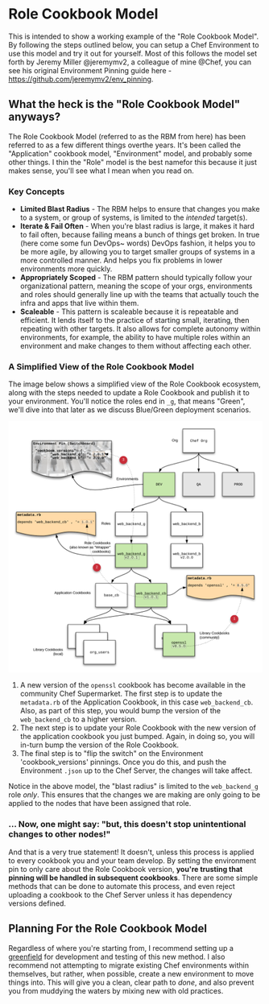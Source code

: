 # Role Cookbook Model

This is intended to show a working example of the "Role Cookbook Model". By 
following the steps outlined below, you can setup a Chef Environment to use this
model and try it out for yourself. Most of this follows the model set forth by
Jeremy Miller @jeremymv2, a colleague of mine @Chef, you can see his original 
Environment Pinning guide here - https://github.com/jeremymv2/env_pinning.

## What the heck is the "Role Cookbook Model" anyways?

The Role Cookbook Model (referred to as the RBM from here) has been referred to 
as a few different things overthe years. It's been called the "Application" 
cookbook model, "Environment" model, and probably some other things. I thin the 
"Role" model is the best namefor this because it just makes sense, you'll see what 
I mean when you read on.

### Key Concepts

* **Limited Blast Radius** - The RBM helps to ensure that changes you make to a
system, or group of systems, is limited to the _intended_ target(s). 
* **Iterate & Fail Often** - When you're blast radius is large, it makes it hard
to fail often, because failing means a bunch of things get broken. In true (here
come some fun DevOps~ words) DevOps fashion, it helps you to be more agile, by
allowing you to target smaller groups of systems in a more controlled manner.
And helps you fix problems in lower environments more quickly.
* **Appropriately Scoped** - The RBM pattern should typically follow your 
organizational pattern, meaning the scope of your orgs, environments and roles
should generally line up with the teams that actually touch the infra and apps
that live within them.
* **Scaleable** - This pattern is scaleable because it is repeatable and 
efficient. It lends itself to the practice of starting small, iterating, then
repeating with other targets. It also allows for complete autonomy within 
environments, for example, the ability to have multiple roles within an 
environment and make changes to them without affecting each other.

### A Simplified View of the Role Cookbook Model

The image below shows a simplified view of the Role Cookbook ecosystem, along
with the steps needed to update a Role Cookbook and publish it to your
environment. You'll notice the roles end in `_g`, that means "Green", we'll dive into that later as we discuss Blue/Green deployment scenarios.

![Role Cookbook Update Process](/images/role_cb_update_process_2.png)

1. A new version of the `openssl` cookbook has become available in
the community Chef Supermarket. The first step is to update the `metadata.rb` of
the Application Cookbook, in this case `web_backend_cb`. Also, as part of this 
step, you would bump the version of the `web_backend_cb` to a higher version.
2. The next step is to update your Role Cookbook with the new version of the
application cookbook you just bumped. Again, in doing so, you will in-turn bump
the version of the Role Cookbook.
3. The final step is to "flip the switch" on the Environment 'cookbook_versions'
pinnings. Once you do this, and push the Environment `.json` up to the Chef
Server, the changes will take affect.

Notice in the above model, the "blast radius" is limited to the `web_backend_g`
role _only_. This ensures that the changes we are making are only going to be
applied to the nodes that have been assigned that role.

### ... Now, one might say: "but, this doesn't stop unintentional changes to other nodes!"

And that is a very true statement! It doesn't, unless this process is applied to
every cookbook you and your team develop. By setting the environment pin to only
care about the Role Cookbook version, **you're trusting that pinning will be 
handled in subsequent cookbooks**. There are some simple methods that can be done
to automate this process, and even reject uploading a cookbook to the Chef 
Server unless it has dependency versions defined.

## Planning For the Role Cookbook Model

Regardless of where you're starting from, I recommend setting up a [greenfield](https://en.wikipedia.org/wiki/Greenfield_project)
for development and testing of this new method. I also recommend not attempting 
to migrate existing Chef environments within themselves, but rather, when
possible, create a new environment to move things into. This will give you a 
clean, clear path to _done_, and also prevent you from muddying the waters by
mixing new with old practices.

